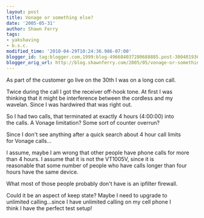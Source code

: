 ```yaml
---
layout: post
title: Vonage or something else?
date: '2005-05-31'
author: Shawn Ferry
tags:
- yakshaving
- b.s.c.
modified_time: '2010-04-29T10:24:36.986-07:00'
blogger_id: tag:blogger.com,1999:blog-496684037280688885.post-3004019361984523795
blogger_orig_url: http://blog.shawnferry.com/2005/05/vonage-or-something-else.html
---
```


As part of the customer go live on the 30th I was on a long con call.  

Twice during the call I got the receiver off-hook tone. At first I was  
thinking that it might be interference between the cordless and my  
wavelan. Since I was hardwired that was right out.  

So I had two calls, that terminated at exactly 4 hours (4:00:00) into  
the calls. A Vonage limitation? Some sort of counter overrun?  

Since I don't see anything after a quick search about 4 hour call limits  
for Vonage calls...  

I assume, maybe I am wrong that other people have phone calls for more  
than 4 hours. I assume that it is not the VT1005V, since it is  
reasonable that some number of people who have calls longer than four  
hours have the same device.  

What most of those people probably don't have is an ipfilter firewall.  

Could it be an aspect of keep state? Maybe I need to upgrade to  
unlimited calling...since I have unlimited calling on my cell phone I  
think I have the perfect test setup!  

